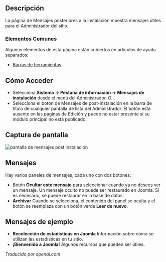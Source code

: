 <!-- Filename: Help4.x:Post-installation_Messages_for_Joomla_CMS  / Display title: Messages post-installation pour Joomla CMS -->

## Descripción

La página de Mensajes posteriores a la instalación muestra mensajes útiles para el Administrador del sitio.

### Elementos Comunes

Algunos elementos de esta página están cubiertos en artículos de ayuda separados:

* [Barras de herramientas](jdocmanual?article=help/common-elements/toolbars).

## Cómo Acceder

- Selecciona **Sistema -> Pestaña de información -> Mensajes de instalación** desde el
  menú del Administrador. O...
- Selecciona el botón de Mensajes de post-instalación en la barra de título de cualquier pantalla de lista del Administrador. El botón está ausente en las páginas de Edición y puede no estar presente si su módulo principal no está publicado.

## Captura de pantalla

![pantalla de mensajes post instalación](../../../es/images/post-install-messages/post-install-messages.png)

## Mensajes

Hay varios paneles de mensajes, cada uno con dos botones:
- Botón **Ocultar este mensaje** para seleccionar cuando ya no desees ver un 
  mensaje. Un mensaje oculto no puede ser restaurado en Joomla. Si es 
  necesario, se puede restaurar en la base de datos.
- **Archivar** Cuando se selecciona, el contenido del panel se oculta y el botón 
  se reemplaza con un botón verde **Leer de nuevo**.

## Mensajes de ejemplo

- **Recolección de estadísticas en Joomla** Información sobre cómo se utilizan las estadísticas en tu sitio.
- **¡Bienvenido a Joomla!** Algunos recursos que pueden ser útiles.

*Traducido por openai.com*


